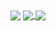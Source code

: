 <div align="center">
 <img align="center" src="https://github-readme-stats.vercel.app/api?username=realcyguy" />
<a href="https://github.com/realcyguy/betterls">
  <img align="center" src="https://github-readme-stats.vercel.app/api/pin/?username=realcyguy&repo=betterls" />
</a>
<a href="https://github.com/realcyguy/Clipboard">
  <img align="center" src="https://github-readme-stats.vercel.app/api/pin/?username=realcyguy&repo=Clipboard" />
</a>
</div>

